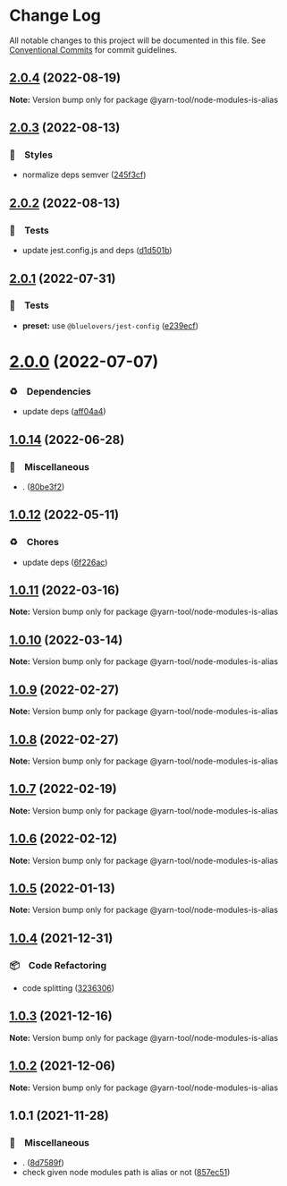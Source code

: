 # Change Log

All notable changes to this project will be documented in this file.
See [Conventional Commits](https://conventionalcommits.org) for commit guidelines.

## [2.0.4](https://github.com/bluelovers/ws-yarn-workspaces/compare/@yarn-tool/node-modules-is-alias@2.0.3...@yarn-tool/node-modules-is-alias@2.0.4) (2022-08-19)

**Note:** Version bump only for package @yarn-tool/node-modules-is-alias





## [2.0.3](https://github.com/bluelovers/ws-yarn-workspaces/compare/@yarn-tool/node-modules-is-alias@2.0.2...@yarn-tool/node-modules-is-alias@2.0.3) (2022-08-13)


### 💎　Styles

* normalize deps semver ([245f3cf](https://github.com/bluelovers/ws-yarn-workspaces/commit/245f3cf34408c3c7e0628a6e18127122dd3e0f44))





## [2.0.2](https://github.com/bluelovers/ws-yarn-workspaces/compare/@yarn-tool/node-modules-is-alias@2.0.1...@yarn-tool/node-modules-is-alias@2.0.2) (2022-08-13)


### 🚨　Tests

* update jest.config.js and deps ([d1d501b](https://github.com/bluelovers/ws-yarn-workspaces/commit/d1d501ba059130bd8f90e6eaa266084110698011))





## [2.0.1](https://github.com/bluelovers/ws-yarn-workspaces/compare/@yarn-tool/node-modules-is-alias@2.0.0...@yarn-tool/node-modules-is-alias@2.0.1) (2022-07-31)


### 🚨　Tests

* **preset:** use `@bluelovers/jest-config` ([e239ecf](https://github.com/bluelovers/ws-yarn-workspaces/commit/e239ecf606d82930c6036ec1241bf3b4a1095423))





# [2.0.0](https://github.com/bluelovers/ws-yarn-workspaces/compare/@yarn-tool/node-modules-is-alias@1.0.14...@yarn-tool/node-modules-is-alias@2.0.0) (2022-07-07)


### ♻️　Dependencies

* update deps ([aff04a4](https://github.com/bluelovers/ws-yarn-workspaces/commit/aff04a47e24f963121cf893a03a5b92dfcb6b720))





## [1.0.14](https://github.com/bluelovers/ws-yarn-workspaces/compare/@yarn-tool/node-modules-is-alias@1.0.12...@yarn-tool/node-modules-is-alias@1.0.14) (2022-06-28)


### 🔖　Miscellaneous

* . ([80be3f2](https://github.com/bluelovers/ws-yarn-workspaces/commit/80be3f28b36c30cad697d291a26b4c4fa523efc5))





## [1.0.12](https://github.com/bluelovers/ws-yarn-workspaces/compare/@yarn-tool/node-modules-is-alias@1.0.11...@yarn-tool/node-modules-is-alias@1.0.12) (2022-05-11)


### ♻️　Chores

* update deps ([6f226ac](https://github.com/bluelovers/ws-yarn-workspaces/commit/6f226acfd22f0b213eaa8a84886f8391284b1fcf))





## [1.0.11](https://github.com/bluelovers/ws-yarn-workspaces/compare/@yarn-tool/node-modules-is-alias@1.0.10...@yarn-tool/node-modules-is-alias@1.0.11) (2022-03-16)

**Note:** Version bump only for package @yarn-tool/node-modules-is-alias





## [1.0.10](https://github.com/bluelovers/ws-yarn-workspaces/compare/@yarn-tool/node-modules-is-alias@1.0.9...@yarn-tool/node-modules-is-alias@1.0.10) (2022-03-14)

**Note:** Version bump only for package @yarn-tool/node-modules-is-alias





## [1.0.9](https://github.com/bluelovers/ws-yarn-workspaces/compare/@yarn-tool/node-modules-is-alias@1.0.7...@yarn-tool/node-modules-is-alias@1.0.9) (2022-02-27)

**Note:** Version bump only for package @yarn-tool/node-modules-is-alias





## [1.0.8](https://github.com/bluelovers/ws-yarn-workspaces/compare/@yarn-tool/node-modules-is-alias@1.0.7...@yarn-tool/node-modules-is-alias@1.0.8) (2022-02-27)

**Note:** Version bump only for package @yarn-tool/node-modules-is-alias





## [1.0.7](https://github.com/bluelovers/ws-yarn-workspaces/compare/@yarn-tool/node-modules-is-alias@1.0.6...@yarn-tool/node-modules-is-alias@1.0.7) (2022-02-19)

**Note:** Version bump only for package @yarn-tool/node-modules-is-alias





## [1.0.6](https://github.com/bluelovers/ws-yarn-workspaces/compare/@yarn-tool/node-modules-is-alias@1.0.5...@yarn-tool/node-modules-is-alias@1.0.6) (2022-02-12)

**Note:** Version bump only for package @yarn-tool/node-modules-is-alias





## [1.0.5](https://github.com/bluelovers/ws-yarn-workspaces/compare/@yarn-tool/node-modules-is-alias@1.0.4...@yarn-tool/node-modules-is-alias@1.0.5) (2022-01-13)

**Note:** Version bump only for package @yarn-tool/node-modules-is-alias





## [1.0.4](https://github.com/bluelovers/ws-yarn-workspaces/compare/@yarn-tool/node-modules-is-alias@1.0.3...@yarn-tool/node-modules-is-alias@1.0.4) (2021-12-31)


### 📦　Code Refactoring

* code splitting ([3236306](https://github.com/bluelovers/ws-yarn-workspaces/commit/323630687dcfaa851cd65176d446d55f74a1dd3b))





## [1.0.3](https://github.com/bluelovers/ws-yarn-workspaces/compare/@yarn-tool/node-modules-is-alias@1.0.2...@yarn-tool/node-modules-is-alias@1.0.3) (2021-12-16)

**Note:** Version bump only for package @yarn-tool/node-modules-is-alias





## [1.0.2](https://github.com/bluelovers/ws-yarn-workspaces/compare/@yarn-tool/node-modules-is-alias@1.0.1...@yarn-tool/node-modules-is-alias@1.0.2) (2021-12-06)

**Note:** Version bump only for package @yarn-tool/node-modules-is-alias





## 1.0.1 (2021-11-28)


### 🔖　Miscellaneous

* . ([8d7589f](https://github.com/bluelovers/ws-yarn-workspaces/commit/8d7589f597045546a6af24675c325b2b8174e293))
* check given node modules path is alias or not ([857ec51](https://github.com/bluelovers/ws-yarn-workspaces/commit/857ec5120aed04f651697c3f4e30251ebc45d3d4))
